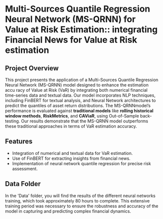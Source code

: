 # Multi-Sources Quantile Regression Neural Network (MS-QRNN) for Value at Risk Estimation:: integrating Financial News for Value at Risk estimation

## Project Overview
This project presents the application of a Multi-Sources Quantile Regression Neural Network (MS-QRNN) model designed to enhance the estimation accu
racy of Value at Risk (VaR) by integrating both numerical financial time-series data and textual data. Our model incorporates NLP techniques, including FinBERT for textual analysis, and Neural Network architectures to predict the quantiles of asset return distributions. The MS-QRNNmodel’s performance is evaluated against **traditional models** like **rolling historical window methods**, **RiskMetrics**, and **CAViaR**, using Out-of-Sample back-testing. Our results demonstrate that the MS-QRNN model outperforms these traditional approaches in terms of VaR estimation accuracy.

## Features
- Integration of numerical and textual data for VaR estimation.
- Use of FinBERT for extracting insights from financial news.
- Implementation of neural network quantile regression for precise risk assessment.

## Data Folder
In the 'Data' folder, you will find the results of the different neural networks training, which took approximately 80 hours to complete. This extensive training period was necessary to ensure the robustness and accuracy of the model in capturing and predicting complex financial dynamics.
